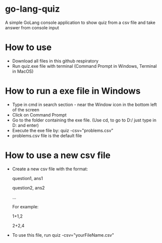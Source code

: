 # go-lang-quiz
A simple GoLang console application to show quiz from a csv file and take answer from console input

# How to use
- Download all files in this github respiratory
- Run quiz.exe file with terminal (Command Prompt in Windows, Terminal in MacOS)

# How to run a exe file in Windows
- Type in cmd in search section - near the Window icon in the bottom left of the screen
- Click on Command Prompt
- Go to the folder containing the exe file. (Use cd, to go to D:/ just type in D: and enter)
- Execute the exe file by: quiz -csv="problems.csv"
- problems.csv file is the default file

# How to use a new csv file
- Create a new csv file with the format:
  
  question1, ans1
  
  question2, ans2
  
  ...

  For example:
  
  1+1,2
  
  2+2,4
- To use this file, run quiz -csv="yourFileName.csv"
